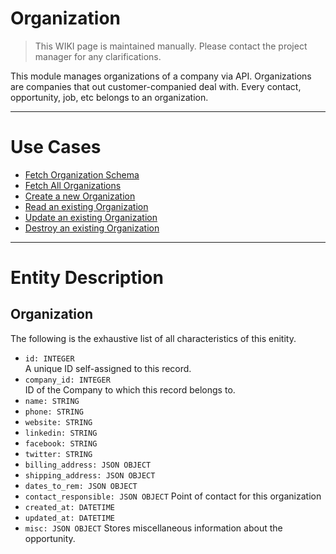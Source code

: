 # Organization
> This WIKI page is maintained manually. Please contact the project manager for any clarifications.

This module manages organizations of a company via API. Organizations are companies that out customer-companied deal with. Every contact, opportunity, job, etc belongs to an organization.

---

# Use Cases

* [Fetch Organization Schema](./get_schema.md)
* [Fetch All Organizations](./get_all_organizations.md)
* [Create a new Organization](./new_organization.md)  
* [Read an existing Organization](./read_organization.md)  
* [Update an existing Organization](./update_organization.md)  
* [Destroy an existing Organization](./destroy_organization.md) 

---

# Entity Description

## Organization
The following is the exhaustive list of all characteristics of this enitity.
* `id: INTEGER`  
A unique ID self-assigned to this record.
* `company_id: INTEGER`  
ID of the Company to which this record belongs to.
* `name: STRING`
* `phone: STRING`
* `website: STRING`
* `linkedin: STRING`
* `facebook: STRING`
* `twitter: STRING`
* `billing_address: JSON OBJECT`
* `shipping_address: JSON OBJECT`
* `dates_to_rem: JSON OBJECT`
* `contact_responsible: JSON OBJECT`
Point of contact for this organization
* `created_at: DATETIME`
* `updated_at: DATETIME`
* `misc: JSON OBJECT`
Stores miscellaneous information about the opportunity.